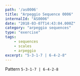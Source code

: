 ```yaml
---
path: '/as0006'
title: "Arpeggio Sequence 0006"
internalId: "AS0006"
date: "2018-03-07T14:43:04.000Z"
category: "arpeggio sequences"
type: "exercise"
tags:
    - sequences
    - scales
    - arpeggio
excerpt: "5-3-1-7 | 6-4-2-8"
---
```


Pattern `5-3-1-7 | 6-4-2-8`
